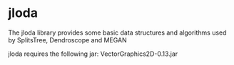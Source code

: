 # jloda

The jloda library provides some basic data structures and algorithms used by SplitsTree, Dendroscope and MEGAN

jloda requires the following jar:
VectorGraphics2D-0.13.jar
